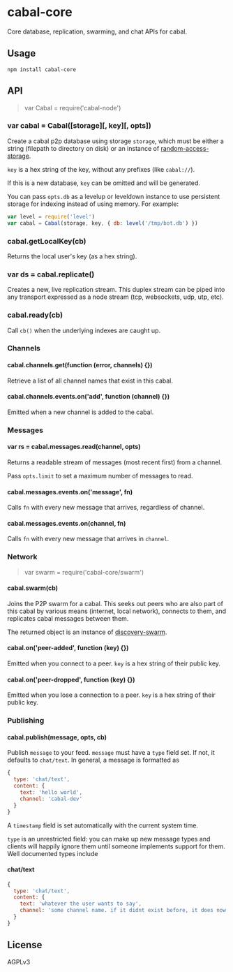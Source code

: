 # cabal-core

Core database, replication, swarming, and chat APIs for cabal.

## Usage

    npm install cabal-core

## API

> var Cabal = require('cabal-node')

### var cabal = Cabal([storage][, key][, opts])

Create a cabal p2p database using storage `storage`, which must be either a
string (filepath to directory on disk) or an instance of
[random-access-storage](https://github.com/random-access-storage/).

`key` is a hex string of the key, without any prefixes (like `cabal://`).

If this is a new database, `key` can be omitted and will be generated.

You can pass `opts.db` as a levelup or leveldown instance to use persistent
storage for indexing instead of using memory. For example:

``` js
var level = require('level')
var cabal = Cabal(storage, key, { db: level('/tmp/bot.db') })
```

### cabal.getLocalKey(cb)

Returns the local user's key (as a hex string).

### var ds = cabal.replicate()

Creates a new, live replication stream. This duplex stream can be piped into any
transport expressed as a node stream (tcp, websockets, udp, utp, etc).

### cabal.ready(cb)

Call `cb()` when the underlying indexes are caught up.

### Channels

#### cabal.channels.get(function (error, channels) {})

Retrieve a list of all channel names that exist in this cabal.

#### cabal.channels.events.on('add', function (channel) {})

Emitted when a new channel is added to the cabal.

### Messages

#### var rs = cabal.messages.read(channel, opts)

Returns a readable stream of messages (most recent first) from a channel.

Pass `opts.limit` to set a maximum number of messages to read.

#### cabal.messages.events.on('message', fn)

Calls `fn` with every new message that arrives, regardless of channel.

#### cabal.messages.events.on(channel, fn)

Calls `fn` with every new message that arrives in `channel`.

### Network

> var swarm = require('cabal-core/swarm')

#### cabal.swarm(cb)

Joins the P2P swarm for a cabal. This seeks out peers who are also part of this cabal by various means (internet, local network), connects to them, and replicates cabal messages between them.

The returned object is an instance of [discovery-swarm](https://github.com/mafintosh/discovery-swarm).

#### cabal.on('peer-added', function (key) {})

Emitted when you connect to a peer. `key` is a hex string of their public key.

#### cabal.on('peer-dropped', function (key) {})

Emitted when you lose a connection to a peer. `key` is a hex string of their
public key.

### Publishing

#### cabal.publish(message, opts, cb)

Publish `message` to your feed. `message` must have a `type` field set. If not,
it defaults to `chat/text`. In general, a message is formatted as

```js
{
  type: 'chat/text',
  content: {
    text: 'hello world',
    channel: 'cabal-dev'
  }
}
```

A `timestamp` field is set automatically with the current system time.

`type` is an unrestricted field: you can make up new message types and clients
will happily ignore them until someone implements support for them. Well
documented types include

#### chat/text

```js
{
  type: 'chat/text',
  content: {
    text: 'whatever the user wants to say',
    channel: 'some channel name. if it didnt exist before, it does now!'
  }
}
```

## License

AGPLv3
